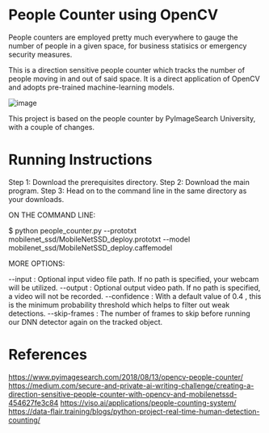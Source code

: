 # People Counter using OpenCV

People counters are employed pretty much everywhere to gauge the number of people in a given space, for business statisics or emergency security measures.

This is a direction sensitive people counter which tracks the number of people moving in and out of said space. It is a direct application of OpenCV and adopts pre-trained machine-learning models.

![image](https://user-images.githubusercontent.com/77619512/126187899-7ebe3b97-308b-4165-b067-775d25f7c010.png)

This project is based on the people counter by PyImageSearch University, with a couple of changes.

# Running Instructions

Step 1: Download the prerequisites directory.
Step 2: Download the main program.
Step 3: Head on to the command line in the same directory as your downloads.

ON THE COMMAND LINE:

$ python people_counter.py --prototxt mobilenet_ssd/MobileNetSSD_deploy.prototxt --model mobilenet_ssd/MobileNetSSD_deploy.caffemodel

MORE OPTIONS:

--input : Optional input video file path. If no path is specified, your webcam will be utilized.
--output : Optional output video path. If no path is specified, a video will not be recorded.
--confidence : With a default value of 0.4 , this is the minimum probability threshold which helps to filter out weak detections.
--skip-frames : The number of frames to skip before running our DNN detector again on the tracked object.

# References

https://www.pyimagesearch.com/2018/08/13/opencv-people-counter/
https://medium.com/secure-and-private-ai-writing-challenge/creating-a-direction-sensitive-people-counter-with-opencv-and-mobilenetssd-454627fe3c84
https://viso.ai/applications/people-counting-system/
https://data-flair.training/blogs/python-project-real-time-human-detection-counting/
